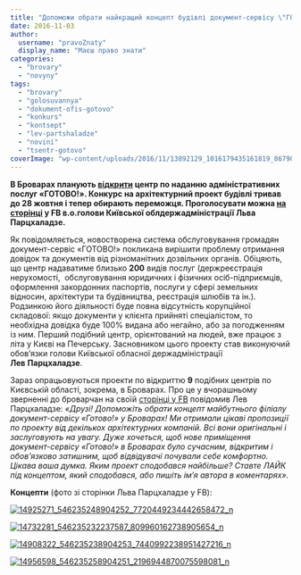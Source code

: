 ```yaml
---
title: "Допоможи обрати найкращий концепт будівлі документ-сервісу \"ГОТОВО\" у Броварах"
date: 2016-11-03
author: 
  username: "pravoZnaty"
  display_name: "Маєш право знати"
categories: 
  - "brovary"
  - "novyny"
tags: 
  - "brovary"
  - "golosuvannya"
  - "dokument-ofis-gotovo"
  - "konkurs"
  - "kontsept"
  - "lev-partshaladze"
  - "novini"
  - "tsentr-gotovo"
coverImage: "wp-content/uploads/2016/11/13892129_1016179435161819_8679034082841905281_n.png"
---
```


**В Броварах планують [відкрити](https://mpz.brovary.org/ogolosheno-konkurs-na-stvorennya-filialu-gotovo-u-brovarah/) центр по наданню адміністративних послуг «ГОТОВО!». Конкурс на архітектурний проект будівлі тривав до 28 жовтня і тепер обирають переможця. Проголосувати можна [на сторінці](https://www.facebook.com/lev.partskhaladze/posts/651158681705244) у FB в.о.голови Київської облдержадміністрації Льва Парцхаладзе.**

Як повідомляється, новостворена система обслуговування громадян документ-сервіс «ГОТОВО!» покликана вирішити проблему отримання довідок та документів від різноманітних дозвільних органів. Обіцяють, що центр надаватиме близько **200** видів послуг (держреєстрація нерухомості,  обслуговування юридичних і фізичних осіб-підприємців, оформлення закордонних паспортів, послуги у сфері земельних відносин, архітектури та будівництва, реєстрація шлюбів та ін.). Родзинкою його діяльності буде повна відсутність корупційної складової: якщо документи у клієнта прийняті спеціалістом, то необхідна довідка буде 100% видана або негайно, або за погодженням із ним. Перший подібний центр, орієнтований на людей, вже працює з літа у Києві на Печерську. Засновником цього проекту став виконуючий обов’язки голови Київської обласної держадміністрації **Лев** **Парцхаладзе**.

Зараз опрацьовуються проекти по відкриттю **9** подібних центрів по Києвській області, зокрема, в Броварах. Про це у вчорашньому зверненні до броварчан на своїй [сторінці у FB](https://www.facebook.com/lev.partskhaladze/posts/651158681705244) повідомив Лев Парцхаладзе: _«Друзі! Допоможіть обрати концепт майбутнього філіалу документ-сервісу «Готово!» у Броварах! Ми отримали цікаві пропозиції по проекту від декількох архітектурних компаній. Всі вони оригінальні і заслуговують на увагу. Дуже хочеться, щоб нове приміщення документ-сервісу «Готово!» в Броварах було сучасним, відкритим і обов’язково затишним, щоб відвідувачі почували себе комфортно. Цікава ваша думка. Яким проект сподобався найбільше? Ставте ЛАЙК під концептом, який сподобався, або пишіть ім’я автора в коментарях»._

**Концепти** (фото зі сторінки Льва Парцхаладзе у FB):

[![14925271_546235248904252_7720449234442658472_n](https://mpz.brovary.org/wp-content/uploads/2016/11/14925271_546235248904252_7720449234442658472_n.jpg)](https://mpz.brovary.org/wp-content/uploads/2016/11/14925271_546235248904252_7720449234442658472_n.jpg)

[![14732281_546235232237587_809960162738905654_n](https://mpz.brovary.org/wp-content/uploads/2016/11/14732281_546235232237587_809960162738905654_n.jpg)](https://mpz.brovary.org/wp-content/uploads/2016/11/14732281_546235232237587_809960162738905654_n.jpg)

[![14908322_546235238904253_7440992238951427216_n](https://mpz.brovary.org/wp-content/uploads/2016/11/14908322_546235238904253_7440992238951427216_n.jpg)](https://mpz.brovary.org/wp-content/uploads/2016/11/14908322_546235238904253_7440992238951427216_n.jpg)

[![14956598_546235258904251_2196944870075598081_n](https://mpz.brovary.org/wp-content/uploads/2016/11/14956598_546235258904251_2196944870075598081_n.jpg)](https://mpz.brovary.org/wp-content/uploads/2016/11/14956598_546235258904251_2196944870075598081_n.jpg)
